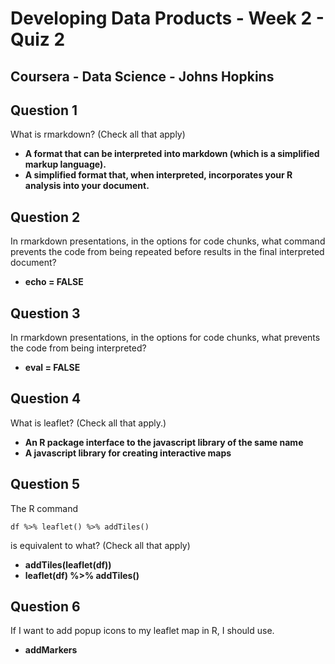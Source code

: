 # Developing Data Products - Week 2 - Quiz 2
## Coursera - Data Science - Johns Hopkins


Question 1
----------
What is rmarkdown? (Check all that apply)

* **A format that can be interpreted into markdown (which is a simplified markup language).**
* **A simplified format that, when interpreted, incorporates your R analysis into your document.**


Question 2
----------
In rmarkdown presentations, in the options for code chunks, what command prevents the code from being repeated before results in the final interpreted document?

* **echo = FALSE**

Question 3
----------
In rmarkdown presentations, in the options for code chunks, what prevents the code from being interpreted?

* **eval = FALSE**

Question 4
----------
What is leaflet? (Check all that apply.)

* **An R package interface to the javascript library of the same name**
* **A javascript library for creating interactive maps**

Question 5
----------
The R command

```{r}
df %>% leaflet() %>% addTiles()
```

is equivalent to what? (Check all that apply)

* **addTiles(leaflet(df))**
* **leaflet(df) %>% addTiles()**

Question 6
----------
If I want to add popup icons to my leaflet map in R, I should use.

* **addMarkers**

